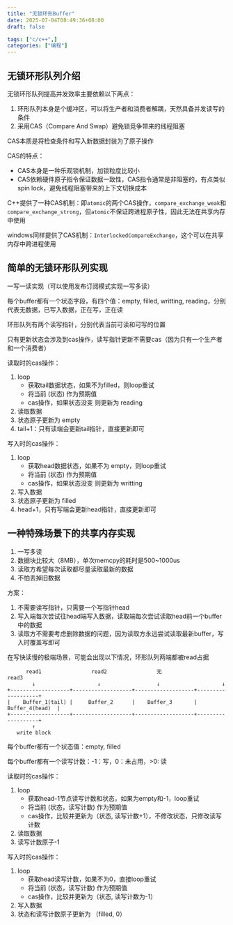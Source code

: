 ```yaml
---
title: "无锁环形Buffer"
date: 2025-07-04T08:49:36+08:00
draft: false

tags: ["c/c++",]
categories: ["编程"]
---
```


## 无锁环形队列介绍

无锁环形队列提高并发效率主要依赖以下两点：

1. 环形队列本身是个缓冲区，可以将生产者和消费者解耦，天然具备并发读写的条件
2. 采用CAS（Compare And Swap）避免锁竞争带来的线程阻塞

CAS本质是将检查条件和写入新数据封装为了原子操作

CAS的特点：

- CAS本身是一种乐观锁机制，加锁粒度比较小
- CAS依赖硬件原子指令保证数据一致性，CAS指令通常是非阻塞的，有点类似spin lock，避免线程阻塞带来的上下文切换成本

C++提供了一种CAS机制：即`atomic`的两个CAS操作，`compare_exchange_weak`和`compare_exchange_strong`，但`atomic`不保证跨进程原子性，因此无法在共享内存中使用

windows同样提供了CAS机制：`InterlockedCompareExchange`，这个可以在共享内存中跨进程使用

## 简单的无锁环形队列实现

一写一读实现（可以使用发布订阅模式实现一写多读）

每个buffer都有一个状态字段，有四个值：empty, filled, writting, reading，分别代表无数据，已写入数据，正在写，正在读

环形队列有两个读写指针，分别代表当前可读和可写的位置

只有更新状态会涉及到cas操作，读写指针更新不需要cas（因为只有一个生产者和一个消费者）

读取时的cas操作：
1. loop
    - 获取tail数据状态，如果不为filled，则loop重试
    - 将当前 (状态) 作为预期值
    - cas操作，如果状态没变 则更新为 reading
3. 读取数据
4. 状态原子更新为 empty
5. tail+1：只有读端会更新tail指针，直接更新即可

写入时的cas操作：
1. loop
    - 获取head数据状态，如果不为 empty，则loop重试
    - 将当前 (状态) 作为预期值
    - cas操作，如果状态没变 则更新为 writting
2. 写入数据
3. 状态原子更新为 filled
5. head+1，只有写端会更新head指针，直接更新即可

## 一种特殊场景下的共享内存实现

1. 一写多读
2. 数据块比较大（8MB），单次memcpy的耗时是500~1000us
3. 读取方希望每次读取都尽量读取最新的数据
4. 不怕丢掉旧数据

方案：
1. 不需要读写指针，只需要一个写指针head
2. 写入端每次尝试往head端写入数据，读取端每次尝试读取head前一个buffer中的数据
3. 读取方不需要考虑删除数据的问题，因为读取方永远尝试读取最新buffer，写入时覆盖写即可

在写快读慢的极端场景，可能会出现以下情况，环形队列两端都被read占据

```text
      read1                read2                无                 read3
        ↓                    ↓                  ↓                    ↓
+-------------------+-------------------+-------------------+-------------------+
|    Buffer_1(tail) |     Buffer_2      |    Buffer_3       |   Buffer_4(head)  |
+-------------------+-------------------+-------------------+-------------------+
        ↑
   write block
```

每个buffer都有一个状态值：empty, filled

每个buffer都有一个读写计数：-1：写，0：未占用，>0: 读

读取时的cas操作：
1. loop
    - 获取head-1节点读写计数和状态，如果为empty和-1，loop重试
    - 将当前 (状态，读写计数) 作为预期值
    - cas操作，比较并更新为（状态, 读写计数+1），不修改状态，只修改读写计数
2. 读取数据
3. 读写计数原子-1

写入时的cas操作：
1. loop
    - 获取head读写计数，如果不为0，直接loop重试
    - 将当前 (状态，读写计数) 作为预期值
    - cas操作，比较并更新为（状态, 读写计数为-1）
3. 写入数据
4. 状态和读写计数原子更新为 （filled, 0）
